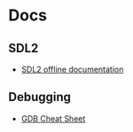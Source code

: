 # Docs

## SDL2

- [SDL2 offline documentation](https://wiki.libsdl.org/static_files/offline/sdlwiki.zip)

## Debugging
- [GDB Cheat Sheet](https://gabriellesc.github.io/teaching/resources/GDB-cheat-sheet.pdf)
